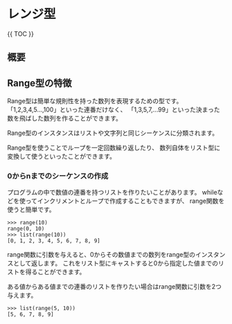# レンジ型

{{ TOC }}

## 概要

## Range型の特徴

Range型は簡単な規則性を持った数列を表現するための型です。
「1,2,3,4,5...,100」といった連番だけなく、
「1,3,5,7,...99」といった決まった数を飛ばした数列を作ることができます。

Range型のインスタンスはリストや文字列と同じシーケンスに分類されます。


Range型を使うことでループを一定回数繰り返したり、
数列自体をリスト型に変換して使うといったことができます。

### 0からnまでのシーケンスの作成

プログラムの中で数値の連番を持つリストを作りたいことがあります。
whileなどを使ってインクリメントとループで作成することもできますが、
range関数を使うと簡単です。

```text
>>> range(10)
range(0, 10)
>>> list(range(10))
[0, 1, 2, 3, 4, 5, 6, 7, 8, 9]
```

range関数に引数を与えると、0からその数値までの数列をrange型のインスタンスとして返します。
これをリスト型にキャストすると0から指定した値までのリストを得ることができます。

ある値からある値までの連番のリストを作りたい場合はrange関数に引数を2つ与えます。

```text
>>> list(range(5, 10))
[5, 6, 7, 8, 9]
```
